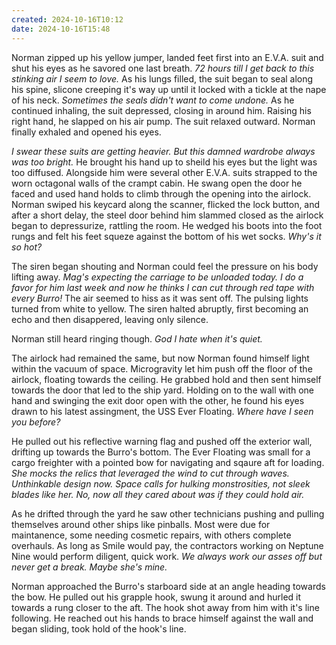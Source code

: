 ```yaml
---
created: 2024-10-16T10:12
date: 2024-10-16T15:48
---
```


Norman zipped up his yellow jumper, landed feet first into an E.V.A. suit and shut his eyes as he savored one last breath. *72 hours till I get back to this stinking air I seem to love.* As his lungs filled, the suit began to seal along his spine, slicone creeping it's way up until it locked with a tickle at the nape of his neck. *Sometimes the seals didn't want to come undone.* As he continued inhaling, the suit depressed, closing in around him. Raising his right hand, he slapped on his air pump. The suit relaxed outward. Norman finally exhaled and opened his eyes.

*I swear these suits are getting heavier. But this damned wardrobe always was too bright.* He brought his hand up to sheild his eyes but the light was too diffused. Alongside him were several other E.V.A. suits strapped to the worn octagonal walls of the crampt cabin. He swang open the door he faced and used hand holds to climb through the opening into the airlock. Norman swiped his keycard along the scanner, flicked the lock button, and after a short delay, the steel door behind him slammed closed as the airlock began to depressurize, rattling the room. He wedged his boots into the foot rungs and felt his feet squeze against the bottom of his wet socks. *Why's it so hot?*

The siren began shouting and Norman could feel the pressure on his body lifting away. *Mag's expecting the carriage to be unloaded today. I do a favor for him last week and now he thinks I can cut through red tape with every Burro!* The air seemed to hiss as it was sent off. The pulsing lights turned from white to yellow. The siren halted abruptly, first becoming an echo and then disappered, leaving only silence.

Norman still heard ringing though. *God I hate when it's quiet.*

The airlock had remained the same, but now Norman found himself light within the vacuum of space. Microgravity let him push off the floor of the airlock, floating towards the ceiling. He grabbed hold and then sent himself towards the door that led to the ship yard. Holding on to the wall with one hand and swinging the exit door open with the other, he found his eyes drawn to his latest assingment, the USS Ever Floating. *Where have I seen you before?* 

He pulled out his reflective warning flag and pushed off the exterior wall, drifting up towards the Burro's bottom. The Ever Floating was small for a cargo freighter with a pointed bow for navigating and sqaure aft for loading. *She mocks the relics that leveraged the wind to cut through waves. Unthinkable design now. Space calls for hulking monstrosities, not sleek blades like her. No, now all they cared about was if they could hold air.*

As he drifted through the yard he saw other technicians pushing and pulling themselves around other ships like pinballs. Most were due for maintanence, some needing cosmetic repairs, with others complete overhauls. As long as Smile would pay, the contractors working on Neptune Nine would perform diligent, quick work. *We always work our asses off but never get a break. Maybe she's mine.*
 
Norman approached the Burro's starboard side at an angle heading towards the bow. He pulled out his grapple hook, swung it around and hurled it towards a rung closer to the aft. The hook shot away from him with it's line following. He reached out his hands to brace himself against the wall and began sliding, took hold of the hook's line.